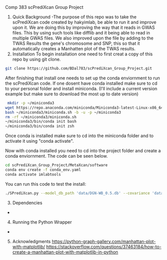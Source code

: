 Comp 383 scPrediXcan Group Project

1. Quick Background
-The purpose of this repo was to take the scPrediXcan code created by hakyimlab, be able to run it and improve upon it. We are doing this by improving the way that it reads in GWAS files. This by using such tools like difflib and it being able to read in multiple GWAS files. We also improved upon the file by adding to the TWAS Results the gene's chromosome and SNP, this so that it automatically creates a Manhatten plot of the TWAS results.
2. Installation
To begin installation one need to first creat a copy of this repo by using git clone.

```bash
git clone https://github.com/BDal783/scPrediXcan_Group_Project.git
```

After finishing that install one needs to set up the conda enviornment to run the scPrediXcan code. If one dosent have conda installed make sure to cd to your personal folder and install miniconda. (I'll include a current version example but make sure to download the most up to date version)

```bash
 mkdir -p ~/miniconda3
wget https://repo.anaconda.com/miniconda/Miniconda3-latest-Linux-x86_64.sh -O ~/miniconda3/miniconda.sh
bash ~/miniconda3/miniconda.sh -b -u -p ~/miniconda3
rm -rf ~/miniconda3/miniconda.sh
~/miniconda3/bin/conda init bash
~/miniconda3/bin/conda init zsh
```

Once conda is installed make sure to cd into the miniconda folder and to activate it using "conda activate".

Now with conda installed you need to cd into the project folder and create a conda enviornment. The code can be seen below.

```bash
cd scPrediXcan_Group_Project/MetaXcan/software
conda env create -f conda_env.yaml
conda activate imlabtools
```
You can run this code to test the install: 
```bash
./SPrediXcan.py --model_db_path 'data/DGN-WB_0.5.db' --covariance 'data/covariance.DGN-WB_0.5.txt.gz' --gwas_folder data/GWAS --gwas_file_pattern ".*gz" --snp_column SNP --effect_allele_column A1 --non_effect_allele_column A2 --beta_column BETA --pvalue_column P --output_file 'TWAS_result.csv'
```

3. Dependencies
-
4. Running the Python Wrapper
-
5. Acknowledgments
https://python-graph-gallery.com/manhattan-plot-with-matplotlib/
https://stackoverflow.com/questions/37463184/how-to-create-a-manhattan-plot-with-matplotlib-in-python

